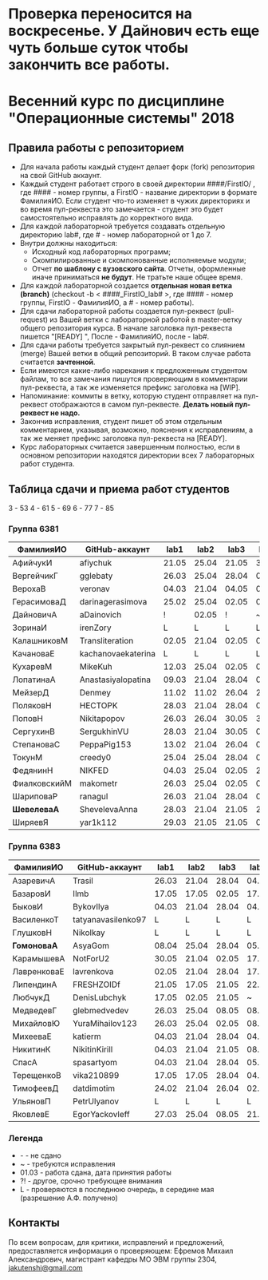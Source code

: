 # Проверка переносится на воскресенье. У Дайнович есть еще чуть больше суток чтобы закончить все работы.

# Весенний курс по дисциплине "Операционные системы" 2018

## Правила работы с репозиторием

- Для начала работы каждый студент делает форк (fork) репозитория на свой GitHub аккаунт.
- Каждый студент работает строго в своей директории ####/FirstIO/ , где #### - номер группы, а FirstIO - название директории в формате ФамилияИО. Если студент что-то изменяет в чужих директориях и во время пул-реквеста это замечается - студент это будет самостоятельно исправлять до корректного вида.
- Для каждой лабораторной требуется создавать отдельную директорию lab#, где # - номер лабораторной от 1 до 7.
- Внутри должны находиться:
    * Исходный код лабораторных программ;
    * Скомпилированные и скомпонованные исполняемые модули;
    * Отчет **по шаблону с вузовского сайта**. Отчеты, оформленные иначе приниматься **не будут**. Не тратьте наше общее время.
- Для каждой лабораторной создается **отдельная новая ветка (branch)** (checkout -b < ####\_FirstIO\_lab# >, где #### - номер группы, FirstIO - ФамилияИО, а # - номер работы).
- Для сдачи лабораторной работы создается пул-реквест (pull-request) из Вашей ветки с лабораторной работой в master-ветку общего репозитория курса. В начале заголовка пул-реквеста пишется "[READY] ", После - ФамилияИО, после - lab#.
- Для сдачи работы требуется закрытый пул-реквест со слиянием (merge) Вашей ветки в общий репозиторий. В таком случае работа считается **зачтенной**.
- Если имеются какие-либо нарекания к предложенным студентом файлам, то все замечания пишутся проверяющим в комментарии пул-реквеста, а так же изменяется префикс заголовка на [WIP].
- Напоминание: коммиты в ветку, которую студент отправляет на пул-реквест отображаются в самом пул-реквесте. **Делать новый пул-реквест не надо.**
- Закончив исправления, студент пишет об этом отдельным комментарием, указывая, возможно, пояснения к исправлениям, а так же меняет префикс заголовка пул-реквеста на [READY].
- Курс лабораторных считается завершенным полностью, если в основном репозитории находятся директории всех 7 лабораторных работ студента.


## Таблица сдачи и приема работ студентов

3 - 53 4 - 61 5 - 69 6 - 77 7 - 85

### Группа 6381

| ФамилияИО     | GitHub-аккаунт     | lab1  | lab2  | lab3  | lab4  | lab5  | lab6  | lab7  |
| ------------- | ------------------ | ----- | ----- | ----- | ----- | ----- | ----- | ----- |
| АфийчукИ      | afiychuk           | 21.05 | 25.04 | 21.05 | 30.05 | 04.05 |   -   | 30.05 |
| ВергейчикГ    | gglebaty           | 26.03 | 25.04 | 28.04 | 03.05 | 22.05 | 30.05 |   -   |
| ВерохаВ       | veronav            | 04.03 | 21.04 | 04.05 | 08.05 | 22.05 | 05.06 | 30.05 |
| ГерасимоваД   | darinagerasimova   | 25.02 | 25.04 | 02.05 | 02.05 | 10.05 | 30.05 | 30.05 |
| ДайновичА     | aDainovich         |   !   | 02.05 |   !   |   ~   | 30.05 |   -   |   -   |
| ЗоринаИ       | irenZory           |   L   |   L   |   L   |   L   |   L   |   L   |   L   |
| КалашниковМ   | Transliteration    | 02.05 | 21.04 | 02.05 | 04.05 | 08.05 |   -   | 30.05 |
| КачановаЕ     | kachanovaekaterina |   L   |   L   |   L   |   L   |   L   |   L   |   L   |
| КухаревМ      | MikeKuh            | 12.03 | 25.04 | 02.05 | 08.05 | 22.05 | 05.06 | 30.05 |
| ЛопатинаА     | Anastasiyalopatina | 09.03 | 21.04 | 28.04 | 02.05 | 08.05 | 30.05 | 30.05 |
| МейзерД       | Denmey             | 11.02 | 11.02 | 26.04 | 26.04 | 26.04 | 26.04 | 30.05 |
| ПоляковН      | HECTOPK            | 28.03 | 21.04 | 28.04 | 04.05 | 05.05 |   -   | 30.05 |
| ПоповН        | Nikitapopov        | 26.03 | 26.04 | 30.05 | 30.05 | 05.05 | 05.06 | 30.05 |
| СергухинВ     | SergukhinVU        | 28.03 | 21.04 | 30.05 | 08.05 | 08.05 |   -   | 30.05 |
| СтепановаС    | PeppaPig153        | 13.02 | 21.04 | 26.04 | 02.05 | 05.05 | 30.05 | 30.05 |
| ТокунМ        | creedy0            | 25.04 | 25.04 | 28.04 | 04.05 | 30.05 | 30.05 | 30.05 |
| ФедянинН      | NIKFED             | 04.03 | 25.04 | 02.05 | 21.05 | 22.05 | 30.05 | 30.05 |
| ФиалковскийМ  | makometr           | 26.03 | 25.04 | 02.05 | 08.05 | 05.05 |   -   | 30.05 |
| ШариповаР     | ranagul            | 26.03 | 21.04 | 28.04 | 03.05 | 30.05 | 30.05 | 30.05 |
| **ШевелеваА** | ShevelevaAnna      | 28.03 | 21.04 | 21.05 | 21.05 | 22.05 | 30.05 | 30.05 |
| ШиряевЯ       | yar1k112           | 29.03 | 21.05 | 21.05 | 04.05 | 05.05 |   -   | 30.05 |

### Группа 6383

| ФамилияИО     | GitHub-аккаунт     | lab1  | lab2  | lab3  | lab4  | lab5  | lab6  | lab7  |
| ------------- | ------------------ | ----- | ----- | ----- | ----- | ----- | ----- | ----- |
| АзаревичА     | Trasil             | 26.03 | 21.04 | 28.04 | 04.05 | 05.05 | 30.05 | 30.05 |
| БазаровИ      | Ilmb               | 17.05 | 17.05 | 02.05 | 17.05 | 30.05 | 30.05 | 30.05 |
| БыковИ        | BykovIlya          | 04.03 | 21.04 | 28.04 | 04.05 | 05.05 | 30.05 | 30.05 |
| ВасиленкоТ    | tatyanavasilenko97 |   L   |   L   |   L   |   L   |   L   |   L   |   L   |
| ГлушковН      | Nikolkay           |   L   |   L   |   L   |   L   |   L   |   L   |   L   |
| **ГомоноваА** | AsyaGom            | 08.04 | 25.04 | 28.04 | 05.05 | 08.05 | 30.05 | 30.05 |
| КарамышевА    | NotForU2           | 30.05 | 21.04 | 02.05 | 17.05 | 30.05 | 30.05 | 30.05 |
| ЛавренковаЕ   | lavrenkova         | 02.05 | 21.04 | 28.04 | 17.05 | 22.05 | 05.06 | 30.05 |
| ЛипендинА     | FRESHZOIDf         | 21.05 | 17.05 | 21.05 | 22.05 | 30.05 |   L   | 30.05 |
| ЛюбчукД       | DenisLubchyk       | 17.05 | 02.05 | 21.05 |   ~   | 30.05 | 30.05 | 30.05 |
| МедведевГ     | glebmedvedev       | 26.03 | 25.04 | 08.05 | 08.05 | 30.05 | 30.05 | 30.05 |
| МихайловЮ     | YuraMihailov123    | 26.03 | 25.04 | 02.05 | 08.05 | 22.05 | 30.05 | 30.05 |
| МихееваЕ      | katierm            | 04.03 | 21.04 | 28.04 | 04.05 | 08.05 | 30.05 | 30.05 |
| НикитинК      | NikitinKirill      | 04.03 | 21.04 | 21.05 | 08.05 | 30.05 | 30.05 | 30.05 |
| СпасА         | spasartyom         | 04.03 | 21.04 | 28.04 | 05.05 | 08.05 | 30.05 | 30.05 |
| ТерещенкоВ    | vika210899         | 17.05 | 17.05 | 28.04 | 04.05 | 31.05 | 30.05 | 30.05 |
| ТимофеевД     | datdimotim         | 24.02 | 21.04 | 26.04 | 02.05 | 05.05 | 30.05 | 30.05 |
| УльяновП      | PetrUlyanov        |   L   |   L   |   L   |   L   |   L   |   L   |   L   |
| ЯковлевЕ      | EgorYackovleff     | 27.03 | 25.04 | 08.05 | 21.05 | 30.05 | 30.05 | 30.05 |

### Легенда

- \- - не сдано
- ~ - требуются исправления
- 01.03 - работа сдана, дата принятия работы
- ?! - другое, срочно требующее внимания
- L - проверяются в последнюю очередь, в середине мая (разрешение А.Ф. получено)

## Контакты

По всем вопросам, для критики, исправлений и предложений, предоставляется информация о проверяющем: Ефремов Михаил Александрович, магистрант кафедры МО ЭВМ группы 2304, jakutenshi@gmail.com
